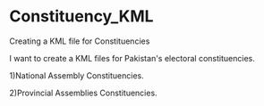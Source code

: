 Constituency_KML
================

Creating a KML file for Constituencies


I want to create a KML files for Pakistan's electoral constituencies.

1)National Assembly Constituencies.

2)Provincial Assemblies Constituencies.


